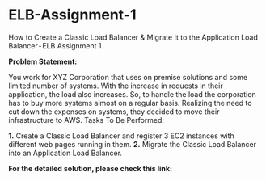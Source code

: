# ELB-Assignment-1
How to Create a Classic Load Balancer &amp; Migrate It to the Application Load Balancer - ELB Assignment 1

**Problem Statement:**

You work for XYZ Corporation that uses on premise solutions and some limited number of systems. With the increase in requests in their application, the load also increases. So, to handle the load the corporation has to buy more systems almost on a regular basis. Realizing the need to cut down the expenses on systems, they decided to move their infrastructure to AWS.
Tasks To Be Performed:

**1.** Create a Classic Load Balancer and register 3 EC2 instances with different web pages running in them.
**2.** Migrate the Classic Load Balancer into an Application Load Balancer.

**For the detailed solution, please check this link:** 
